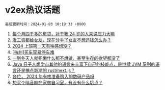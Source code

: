 # v2ex热议话题

`最后更新时间：2024-01-03 10:19:33 +0800`

1. [每个月四千多的房贷，对于我 24 岁的人来说压力大嘛](https://www.v2ex.com/t/1005153)
1. [发工资都给女友，现在分手了女友不想还钱怎么办？](https://www.v2ex.com/t/1005356)
1. [2024 上班第一天有啥感想没？](https://www.v2ex.com/t/1005080)
1. [[杭州]买车容易停车难](https://www.v2ex.com/t/1005156)
1. [一到冬天人就犯懒什么都不想做，甚至生存的欲望都没了](https://www.v2ex.com/t/1005084)
1. [Java 日子人想学点其他的语言来丰富下自己的技能点，是继续 JVM 系列的语言还是搞点新潮的 rust/next.js？](https://www.v2ex.com/t/1005197)
1. [各位， 2024 年有啥准备购入的数码产品吗](https://www.v2ex.com/t/1005346)
1. [想买个隔音舱在家做自习室，有没有什么坑点？](https://www.v2ex.com/t/1005088)

